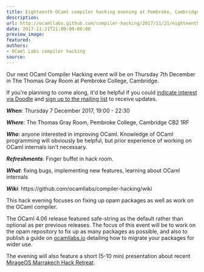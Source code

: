 ```yaml
---
title: Eighteenth OCaml compiler hacking evening at Pembroke, Cambridge
description:
url: http://ocamllabs.github.com/compiler-hacking/2017/11/21/eighteenth-compiler-hacking-december - [404 Not Found]
date: 2017-11-21T21:00:00-00:00
preview_image:
featured:
authors:
- OCaml Labs compiler hacking
source:
---
```


<p>Our next OCaml Compiler Hacking event will be on Thursday 7th December in The Thomas Gray Room at Pembroke College, Cambridge.</p>

<p>If you're planning to come along, it'd be helpful if you could <a href="https://doodle.com/poll/khqk6i49r4828apu">indicate interest via Doodle</a> and <a href="http://lists.ocaml.org/admin/cam-compiler-hacking - [404 Not Found]">sign up to the mailing list</a> to receive updates.</p>

<p><em><strong>When</strong></em>: Thursday 7 December 2017, 19:00 - 22:30</p>

<p><em><strong>Where</strong></em>: The Thomas Gray Room, Pembroke College, Cambridge CB2 1RF</p>

<p><em><strong>Who</strong></em>: anyone interested in improving OCaml. Knowledge of OCaml programming will obviously be helpful, but prior experience of working on OCaml internals isn't necessary.</p>

<p><em><strong>Refreshments</strong></em>: Finger buffet in hack room.</p>

<p><em><strong>What</strong></em>: fixing bugs, implementing new features, learning about OCaml internals</p>

<p><em><strong>Wiki</strong></em>: https://github.com/ocamllabs/compiler-hacking/wiki</p>

<p>This hack evening focuses on fixing up opam packages as well as work on the OCaml compiler.</p>

<p>The OCaml 4.06 release featured safe-string as the default rather than optional as per previous releases. The focus of this event will be to work on the opam repository to fix up as many packages as possible, and also to publish a guide on <a href="http://ocamllabs.io/">ocamllabs.io</a> detailing how to migrate your packages for wider use.</p>

<p>The evening will also feature a short (5-10 min) presentation about recent <a href="http://marrakech2017.mirage.io/ - [1 Client error: Couldn't resolve host name]">MirageOS Marrakech Hack Retreat</a>.&#8203;</p>

